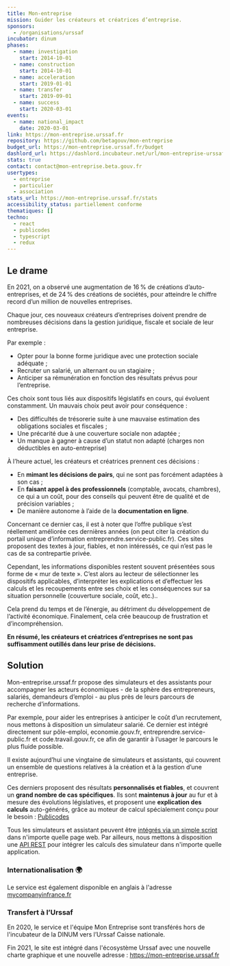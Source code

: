 ```yaml
---
title: Mon-entreprise
mission: Guider les créateurs et créatrices d’entreprise.
sponsors:
  - /organisations/urssaf
incubator: dinum
phases:
  - name: investigation
    start: 2014-10-01
  - name: construction
    start: 2014-10-01
  - name: acceleration
    start: 2019-01-01
  - name: transfer
    start: 2019-09-01
  - name: success
    start: 2020-03-01
events:
  - name: national_impact
    date: 2020-03-01
link: https://mon-entreprise.urssaf.fr
repository: https://github.com/betagouv/mon-entreprise
budget_url: https://mon-entreprise.urssaf.fr/budget
dashlord_url: https://dashlord.incubateur.net/url/mon-entreprise-urssaf-fr/
stats: true
contact: contact@mon-entreprise.beta.gouv.fr
usertypes:
  - entreprise
  - particulier
  - association
stats_url: https://mon-entreprise.urssaf.fr/stats
accessibility_status: partiellement conforme
thematiques: []
techno:
  - react
  - publicodes
  - typescript
  - redux
---
```

## Le drame
En 2021, on a observé une augmentation de 16 % de créations d’auto-entreprises, et de 24 % des créations de sociétés, pour atteindre le chiffre record d’un million de nouvelles entreprises.

Chaque jour, ces nouveaux créateurs d’entreprises doivent prendre de nombreuses décisions dans la gestion juridique, fiscale et sociale de leur entreprise.

Par exemple :
- Opter pour la bonne forme juridique avec une protection sociale adéquate ;
- Recruter un salarié, un alternant ou un stagiaire ;
- Anticiper sa rémunération en fonction des résultats prévus pour l’entreprise.

Ces choix sont tous liés aux dispositifs législatifs en cours, qui évoluent constamment. Un mauvais choix peut avoir pour conséquence :
- Des difficultés de trésorerie suite à une mauvaise estimation des obligations sociales et fiscales ;
- Une précarité due à une couverture sociale non adaptée ;
- Un manque à gagner à cause d’un statut non adapté (charges non déductibles en auto-entreprise)

À l’heure actuel, les créateurs et créatrices prennent ces décisions :
- En **mimant les décisions de pairs**, qui ne sont pas forcément adaptées à son cas ;
- En **faisant appel à des professionnels** (comptable, avocats, chambres), ce qui a un coût, pour des conseils qui peuvent être de qualité et de précision variables ;
- De manière autonome à l’aide de la **documentation en ligne**.

Concernant ce dernier cas, il est à noter que l’offre publique s’est réellement améliorée ces dernières années (on peut citer la création du portail unique d’information entreprendre.service-public.fr). Ces sites proposent des textes à jour, fiables, et non intéressés, ce qui n’est pas le cas de sa contrepartie privée.

Cependant, les informations disponibles restent souvent présentées sous forme de « mur de texte ». C’est alors au lecteur de sélectionner les dispositifs applicables, d’interpréter les explications et d’effectuer les calculs et les recoupements entre ses choix et les conséquences sur sa situation personnelle (couverture sociale, coût, etc.)..

Cela prend du temps et de l’énergie, au détriment du développement de l’activité économique. Finalement, cela crée beaucoup de frustration et d’incompréhension.

**En résumé, les créateurs et créatrices d’entreprises ne sont pas suffisamment outillés dans leur prise de décisions.**

## Solution

Mon-entreprise.urssaf.fr propose des simulateurs et des assistants pour accompagner les acteurs économiques - de la sphère des entrepreneurs, salariés, demandeurs d’emploi - au plus près de leurs parcours de recherche d’informations.

Par exemple, pour aider les entreprises à anticiper le coût d’un recrutement, nous mettons à disposition un simulateur salarié. Ce dernier est intégré directement sur pôle-emploi, economie.gouv.fr, entreprendre.service-public.fr et code.travail.gouv.fr, ce afin de garantir à l’usager le parcours le plus fluide possible.

Il existe aujourd’hui une vingtaine de simulateurs et assistants, qui couvrent un ensemble de questions relatives à la création et à la gestion d’une entreprise. 

Ces derniers proposent des résultats **personnalisés et fiables**, et couvrent un **grand nombre de cas spécifiques**. Ils sont **maintenus à jour** au fur et à mesure des évolutions législatives, et proposent une **explication des calculs** auto-générés, grâce au moteur de calcul spécialement conçu pour le besoin : [Publicodes](https://publi.codes)

Tous les simulateurs et assistant peuvent être [intégrés via un simple script](https://mon-entreprise.urssaf.fr/d%C3%A9veloppeur/iframe?module=salari%C3%A9) dans n'importe quelle page web. Par ailleurs, nous mettons à disposition une [API REST](https://mon-entreprise.urssaf.fr/d%C3%A9veloppeur/api) pour intégrer les calculs des simulateur dans n'importe quelle application.

### Internationalisation 🌍

Le service est également disponible en anglais à l'adresse [mycompanyinfrance.fr](https://mycompanyinfrance.fr)

### Transfert à l’Urssaf

En 2020, le service et l'équipe Mon Entreprise sont transférés hors de l'incubateur de la DINUM vers l’Urssaf Caisse nationale. 

Fin 2021, le site est intégré dans l'écosystème Urssaf avec une nouvelle charte graphique et une nouvelle adresse : https://mon-entreprise.urssaf.fr
 
